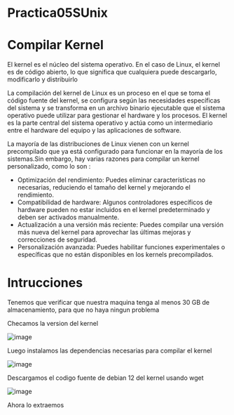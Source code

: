 # Practica05SUnix

# Compilar Kernel

El kernel es el núcleo del sistema operativo. En el caso de Linux, el kernel es de código abierto, lo que significa que cualquiera puede descargarlo, modificarlo y distribuirlo

La compilación del kernel de Linux es un proceso en el que se toma el código fuente del kernel, se configura según las necesidades específicas del sistema y se transforma en un archivo binario ejecutable que el sistema operativo puede utilizar para gestionar el hardware y los procesos. El kernel es la parte central del sistema operativo y actúa como un intermediario entre el hardware del equipo y las aplicaciones de software.

La mayoría de las distribuciones de Linux vienen con un kernel precompilado que ya está configurado para funcionar en la mayoría de los sistemas.Sin embargo, hay varias razones para compilar un kernel personalizado, como lo son :

- Optimización del rendimiento: Puedes eliminar características no necesarias, reduciendo el tamaño del kernel y mejorando el rendimiento.
- Compatibilidad de hardware: Algunos controladores específicos de hardware pueden no estar incluidos en el kernel predeterminado y deben ser activados manualmente.
- Actualización a una versión más reciente: Puedes compilar una versión más nueva del kernel para aprovechar las últimas mejoras y correcciones de seguridad.
- Personalización avanzada: Puedes habilitar funciones experimentales o específicas que no están disponibles en los kernels precompilados.

# Intrucciones
Tenemos que verificar que nuestra maquina tenga al menos 30 GB de almacenamiento, para que no haya ningun problema 

Checamos la version del kernel 

![image](https://github.com/user-attachments/assets/d751bc37-e0e3-4ee7-a603-fd9f2556e93c)

Luego instalamos las dependencias necesarias para compilar el kernel 

![image](https://github.com/user-attachments/assets/923651b8-926f-40aa-acb7-3566b30efa16)

Descargamos el codigo fuente de debian 12 del kernel usando wget 

![image](https://github.com/user-attachments/assets/b871c04a-0f77-4072-ac9e-76cf4fba7324)

Ahora lo extraemos 





